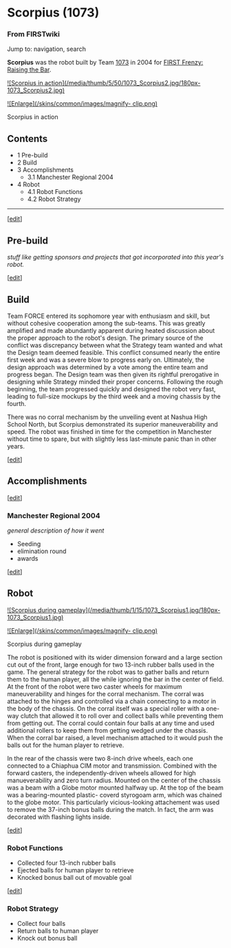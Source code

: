 # Scorpius (1073)

### From FIRSTwiki

Jump to: navigation, search

**Scorpius** was the robot built by Team [1073](1073 "1073" ) in 2004 for [FIRST Frenzy: Raising the Bar](FIRST_Frenzy:_Raising_the_Bar "FIRST Frenzy: Raising the Bar" ). 

[![Scorpius in action](/media/thumb/5/50/1073_Scorpius2.jpg/180px-
1073_Scorpius2.jpg)](Image:1073_Scorpius2.jpg "Scorpius in action"
)

[![Enlarge](/skins/common/images/magnify-
clip.png)](Image:1073_Scorpius2.jpg "Enlarge" )

Scorpius in action

## Contents

  * 1 Pre-build
  * 2 Build
  * 3 Accomplishments
    * 3.1 Manchester Regional 2004
  * 4 Robot
    * 4.1 Robot Functions
    * 4.2 Robot Strategy  
---  
  
[[edit](/index.php?title=Scorpius_%281073%29&action=edit&section=1 "Edit
section: Pre-build" )]

## Pre-build

_stuff like getting sponsors and projects that got incorporated into this
year's robot._

[[edit](/index.php?title=Scorpius_%281073%29&action=edit&section=2 "Edit
section: Build" )]

## Build

Team FORCE entered its sophomore year with enthusiasm and skill, but without
cohesive cooperation among the sub-teams. This was greatly amplified and made
abundantly apparent during heated discussion about the proper approach to the
robot's design. The primary source of the conflict was discrepancy between
what the Strategy team wanted and what the Design team deemed feasible. This
conflict consumed nearly the entire first week and was a severe blow to
progress early on. Ultimately, the design approach was determined by a vote
among the entire team and progress began. The Design team was then given its
rightful prerogative in designing while Strategy minded their proper concerns.
Following the rough beginning, the team progressed quickly and designed the
robot very fast, leading to full-size mockups by the third week and a moving
chassis by the fourth.

There was no corral mechanism by the unveiling event at Nashua High School
North, but Scorpius demonstrated its superior maneuverability and speed. The
robot was finished in time for the competition in Manchester without time to
spare, but with slightly less last-minute panic than in other years.

[[edit](/index.php?title=Scorpius_%281073%29&action=edit&section=3 "Edit
section: Accomplishments" )]

## Accomplishments

[[edit](/index.php?title=Scorpius_%281073%29&action=edit&section=4 "Edit
section: Manchester Regional 2004" )]

### Manchester Regional 2004

_general description of how it went_

  * Seeding 
  * elimination round 
  * awards 

[[edit](/index.php?title=Scorpius_%281073%29&action=edit&section=5 "Edit
section: Robot" )]

## Robot

[![Scorpius during gameplay](/media/thumb/1/15/1073_Scorpius1.jpg/180px-
1073_Scorpius1.jpg)](Image:1073_Scorpius1.jpg "Scorpius during
gameplay" )

[![Enlarge](/skins/common/images/magnify-
clip.png)](Image:1073_Scorpius1.jpg "Enlarge" )

Scorpius during gameplay

The robot is positioned with its wider dimension forward and a large section
cut out of the front, large enough for two 13-inch rubber balls used in the
game. The general strategy for the robot was to gather balls and return them
to the human player, all the while ignoring the bar in the center of field. At
the front of the robot were two caster wheels for maximum maneuverability and
hinges for the corral mechanism. The corral was attached to the hinges and
controlled via a chain connecting to a motor in the body of the chassis. On
the corral itself was a special roller with a one-way clutch that allowed it
to roll over and collect balls while preventing them from getting out. The
corral could contain four balls at any time and used additional rollers to
keep them from getting wedged under the chassis. When the corral bar raised, a
level mechanism attached to it would push the balls out for the human player
to retrieve.

In the rear of the chassis were two 8-inch drive wheels, each one connected to
a Chiaphua CIM motor and transmission. Combined with the forward casters, the
independently-driven wheels allowed for high manueverability and zero turn
radius. Mounted on the center of the chassis was a beam with a Globe motor
mounted halfway up. At the top of the beam was a bearing-mounted plastic-
coverd styrogoam arm, which was chained to the globe motor. This particularly
vicious-looking attachement was used to remove the 37-inch bonus balls during
the match. In fact, the arm was decorated with flashing lights inside.

[[edit](/index.php?title=Scorpius_%281073%29&action=edit&section=6 "Edit
section: Robot Functions" )]

### Robot Functions

  * Collected four 13-inch rubber balls 
  * Ejected balls for human player to retrieve 
  * Knocked bonus ball out of movable goal 

[[edit](/index.php?title=Scorpius_%281073%29&action=edit&section=7 "Edit
section: Robot Strategy" )]

### Robot Strategy

  * Collect four balls 
  * Return balls to human player 
  * Knock out bonus ball 

